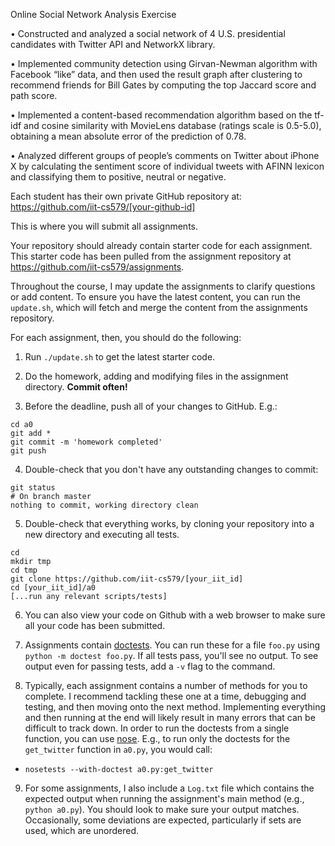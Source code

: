 Online Social Network Analysis Exercise							   

•	Constructed and analyzed a social network of 4 U.S. presidential candidates with Twitter API and NetworkX library. 

•	Implemented community detection using Girvan-Newman algorithm with Facebook “like” data, and then used the result graph after clustering to recommend friends for Bill Gates by computing the top Jaccard score and path score.

•	Implemented a content-based recommendation algorithm based on the tf-idf and cosine similarity with MovieLens database (ratings scale is 0.5-5.0), obtaining a mean absolute error of the prediction of 0.78.

•	Analyzed different groups of people’s comments on Twitter about iPhone X by calculating the sentiment score of individual tweets with AFINN lexicon and classifying them to positive, neutral or negative.








Each student has their own private GitHub repository at:  
<https://github.com/iit-cs579/[your-github-id]>

This is where you will submit all assignments.

Your repository should already contain starter code for each assignment. This starter code has been pulled from the assignment repository at <https://github.com/iit-cs579/assignments>.

Throughout the course, I may update the assignments to clarify questions or add content. To ensure you have the latest content, you can run the `update.sh`, which will fetch and merge the content from the assignments repository.

For each assignment, then, you should do the following:

1. Run `./update.sh` to get the latest starter code.

2. Do the homework, adding and modifying files in the assignment directory. **Commit often!**

3. Before the deadline, push all of your changes to GitHub. E.g.:
  ```
  cd a0
  git add *
  git commit -m 'homework completed'
  git push
  ```

4. Double-check that you don't have any outstanding changes to commit:
  ```
  git status
  # On branch master
  nothing to commit, working directory clean
  ```

5. Double-check that everything works, by cloning your repository into a new directory and executing all tests.
  ```
  cd 
  mkdir tmp
  cd tmp
  git clone https://github.com/iit-cs579/[your_iit_id]
  cd [your_iit_id]/a0
  [...run any relevant scripts/tests]
  ```

6. You can also view your code on Github with a web browser to make sure all your code has been submitted.

7. Assignments contain [doctests](https://docs.python.org/3/library/doctest.html). You can run these for a file `foo.py` using `python -m doctest foo.py`. If all tests pass, you'll see no output. To see output even for passing tests, add a `-v` flag to the command.

8. Typically, each assignment contains a number of methods for you to complete. I recommend tackling these one at a time, debugging and testing, and then moving onto the next method. Implementing everything and then running at the end will likely result in many errors that can be difficult to track down. In order to run the doctests from a single function, you can use [nose](https://github.com/nose-devs/nose). E.g., to run only the doctests for the `get_twitter` function in `a0.py`, you would call:
  - `nosetests --with-doctest a0.py:get_twitter`

9. For some assignments, I also include a `Log.txt` file which contains the expected output when running the assignment's main method (e.g., `python a0.py`). You should look to make sure your output matches. Occasionally, some deviations are expected, particularly if sets are used, which are unordered.
